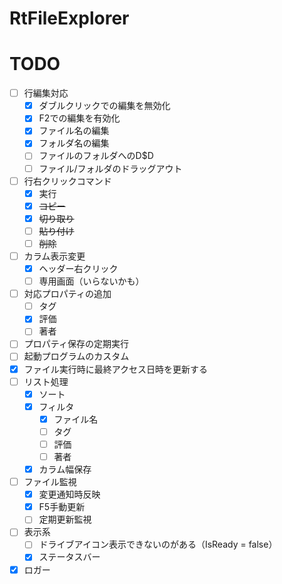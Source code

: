 # RtFileExplorer

# TODO
- [ ] 行編集対応
    - [x] ダブルクリックでの編集を無効化
    - [x] F2での編集を有効化
    - [x] ファイル名の編集
    - [x] フォルダ名の編集
    - [ ] ファイルのフォルダへのD$D
    - [ ] ファイル/フォルダのドラッグアウト
- [ ] 行右クリックコマンド
    - [x] 実行
    - [x] ~~コピー~~
    - [x] ~~切り取り~~
    - [ ] ~~貼り付け~~
    - [ ] ~~削除~~
- [ ] カラム表示変更
    - [x] ヘッダー右クリック
    - [ ] 専用画面（いらないかも）
- [ ] 対応プロパティの追加
    - [ ] タグ
    - [x] 評価
    - [ ] 著者
- [ ] プロパティ保存の定期実行
- [ ] 起動プログラムのカスタム
- [x] ファイル実行時に最終アクセス日時を更新する
- [ ] リスト処理
    - [x] ソート
    - [x] フィルタ
        - [x] ファイル名
        - [ ] タグ
        - [ ] 評価
        - [ ] 著者
    - [x] カラム幅保存
- [ ] ファイル監視
    - [x] 変更通知時反映
    - [x] F5手動更新
    - [ ] 定期更新監視
- [ ] 表示系
    - [ ] ドライブアイコン表示できないのがある（IsReady = false）
    - [x] ステータスバー
- [x] ロガー
